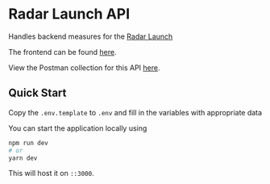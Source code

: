 # Radar Launch API

Handles backend measures for the [Radar Launch](https://launch.radardao.xyz)

The frontend can be found [here](https://github.com/RadarDAO-xyz/radar-launch-frontend/).


View the Postman collection for this API [here](https://www.postman.com/soupcreations/workspace/radar-api/collection/17951518-cab7c681-b96f-434e-ae63-6cd6671d6597?action=share&creator=17951518).

## Quick Start

Copy the `.env.template` to `.env` and fill in the variables with appropriate data

You can start the application locally using

```sh
npm run dev
# or
yarn dev
```

This will host it on `::3000`.
